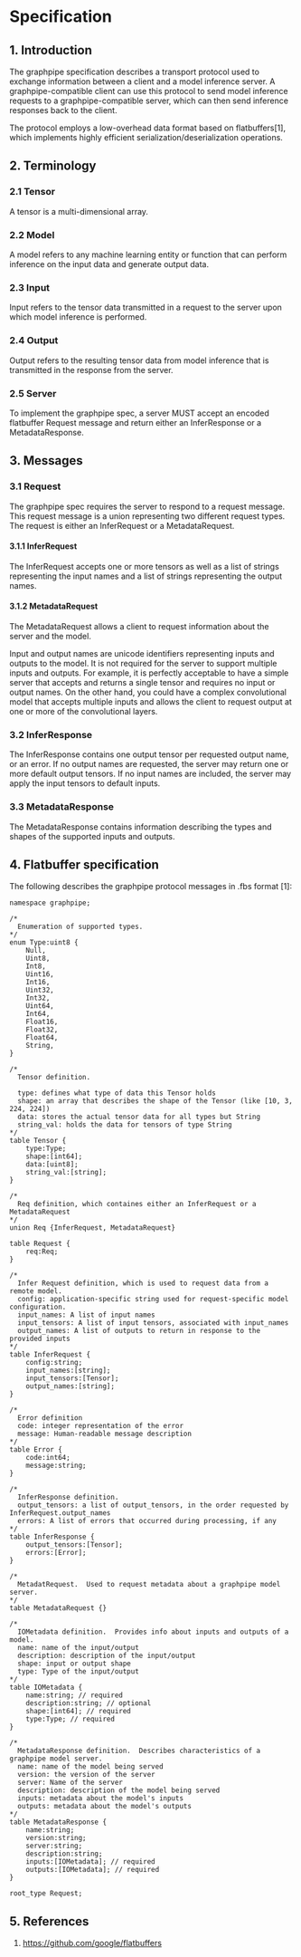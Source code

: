 # Specification

## 1. Introduction
The graphpipe specification describes a transport protocol used to exchange information between a client and a model inference server.  A graphpipe-compatible client can use this protocol to send model inference requests to a graphpipe-compatible server, which can then send inference responses back to the client.

The protocol employs a low-overhead data format based on flatbuffers[1], which implements highly efficient serialization/deserialization operations.  

## 2. Terminology

### 2.1 Tensor
A tensor is a multi-dimensional array.

### 2.2 Model
A model refers to any machine learning entity or function that can perform inference on the input data and generate output data.

### 2.3 Input
Input refers to the tensor data transmitted in a request to the server upon which model inference is performed.  

### 2.4 Output
Output refers to the resulting tensor data from model inference that is transmitted in the response from the server. 

### 2.5 Server
To implement the graphpipe spec, a server MUST accept an encoded flatbuffer Request message and return either an InferResponse or a MetadataResponse.

## 3. Messages

### 3.1 Request
The graphpipe spec requires the server to respond to a request message. This request message is a union representing two different request types.
The request is either an InferRequest or a MetadataRequest. 

#### 3.1.1 InferRequest
The InferRequest accepts one or more tensors as well as a list of strings representing the input names and a list of strings representing the output names. 

#### 3.1.2 MetadataRequest
The MetadataRequest allows a client to request information about the server and the model.

Input and output names are unicode identifiers representing inputs and outputs to the model. It is not required for the server to support multiple inputs and outputs. For example, it is perfectly acceptable to have a simple server that accepts and returns a single tensor and requires no input or output names.
On the other hand, you could have a complex convolutional model that accepts multiple inputs and allows the client to request output at one or more of the convolutional layers.

### 3.2 InferResponse
The InferResponse contains one output tensor per requested output name, or an error. If no output names are requested, the server may return one or more default output tensors. If no input names are included, the server may apply the input tensors to default inputs.

### 3.3 MetadataResponse
The MetadataResponse contains information describing the types and shapes of the supported inputs and outputs.

## 4. Flatbuffer specification

The following describes the graphpipe protocol messages in .fbs format [1]:

```
namespace graphpipe;

/*
  Enumeration of supported types.
*/
enum Type:uint8 {
    Null,
    Uint8,
    Int8,
    Uint16,
    Int16,
    Uint32,
    Int32,
    Uint64,
    Int64,
    Float16,
    Float32,
    Float64,
    String,
}

/*
  Tensor definition.

  type: defines what type of data this Tensor holds
  shape: an array that describes the shape of the Tensor (like [10, 3, 224, 224])
  data: stores the actual tensor data for all types but String
  string_val: holds the data for tensors of type String
*/
table Tensor {
    type:Type;
    shape:[int64];
    data:[uint8];
    string_val:[string];
}

/*
  Req definition, which containes either an InferRequest or a MetadataRequest
*/
union Req {InferRequest, MetadataRequest}

table Request {
    req:Req;
}

/*
  Infer Request definition, which is used to request data from a remote model.
  config: application-specific string used for request-specific model configuration.
  input_names: A list of input names
  input_tensors: A list of input tensors, associated with input_names
  output_names: A list of outputs to return in response to the provided inputs
*/
table InferRequest {
    config:string;
    input_names:[string];
    input_tensors:[Tensor];
    output_names:[string];
}

/*
  Error definition
  code: integer representation of the error
  message: Human-readable message description
*/
table Error {
    code:int64;
    message:string;
}

/*
  InferResponse definition.
  output_tensors: a list of output_tensors, in the order requested by InferRequest.output_names
  errors: A list of errors that occurred during processing, if any
*/
table InferResponse {
    output_tensors:[Tensor];
    errors:[Error];
}

/*
  MetadatRequest.  Used to request metadata about a graphpipe model server.
*/
table MetadataRequest {}

/*
  IOMetadata definition.  Provides info about inputs and outputs of a model.
  name: name of the input/output
  description: description of the input/output
  shape: input or output shape
  type: Type of the input/output
*/
table IOMetadata {
    name:string; // required
    description:string; // optional
    shape:[int64]; // required
    type:Type; // required
}

/*
  MetadataResponse definition.  Describes characteristics of a graphpipe model server.
  name: name of the model being served
  version: the version of the server
  server: Name of the server
  description: description of the model being served
  inputs: metadata about the model's inputs
  outputs: metadata about the model's outputs
*/
table MetadataResponse {
    name:string;
    version:string;
    server:string;
    description:string;
    inputs:[IOMetadata]; // required
    outputs:[IOMetadata]; // required
}

root_type Request;
```

## 5. References
1. https://github.com/google/flatbuffers

